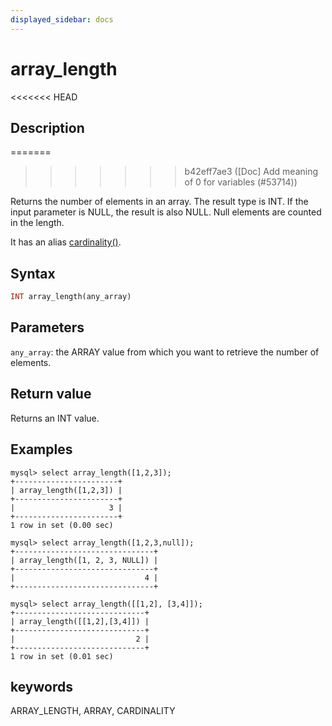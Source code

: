 ```yaml
---
displayed_sidebar: docs
---
```


# array_length

<<<<<<< HEAD
## Description
=======

>>>>>>> b42eff7ae3 ([Doc] Add meaning of 0 for variables (#53714))

Returns the number of elements in an array. The result type is INT. If the input parameter is NULL, the result is also NULL. Null elements are counted in the length.

It has an alias [cardinality()](cardinality.md).

## Syntax

```Haskell
INT array_length(any_array)
```

## Parameters

`any_array`: the ARRAY value from which you want to retrieve the number of elements.

## Return value

Returns an INT value.

## Examples

```plain text
mysql> select array_length([1,2,3]);
+-----------------------+
| array_length([1,2,3]) |
+-----------------------+
|                     3 |
+-----------------------+
1 row in set (0.00 sec)

mysql> select array_length([1,2,3,null]);
+-------------------------------+
| array_length([1, 2, 3, NULL]) |
+-------------------------------+
|                             4 |
+-------------------------------+

mysql> select array_length([[1,2], [3,4]]);
+-----------------------------+
| array_length([[1,2],[3,4]]) |
+-----------------------------+
|                           2 |
+-----------------------------+
1 row in set (0.01 sec)
```

## keywords

ARRAY_LENGTH, ARRAY, CARDINALITY
